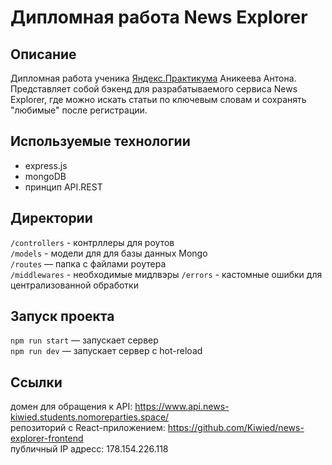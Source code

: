 # Дипломная работа News Explorer

## Описание

Дипломная работа ученика [Яндекс.Практикума](https://praktikum.yandex.ru/ "Яндекс.Практикум") Аникеева Антона.
Представляет собой бэкенд для разрабатываемого сервиса News Explorer, где можно искать статьи по ключевым словам
 и сохранять "любимые" после регистрации.

## Используемые технологии

* express.js
* mongoDB
* принцип API.REST

## Директории

`/controllers` - контрллеры для роутов  
`/models` - модели для для базы данных Mongo  
`/routes` — папка с файлами роутера  
`/middlewares` - необходимые мидлвэры
`/errors` - кастомные ошибки для централизованной обработки
  
## Запуск проекта

`npm run start` — запускает сервер   
`npm run dev` — запускает сервер с hot-reload

## Ссылки

домен для обращения к API: https://www.api.news-kiwied.students.nomoreparties.space/   
репозиторий с React-приложением: https://github.com/Kiwied/news-explorer-frontend   
публичный IP адресс: 178.154.226.118   
